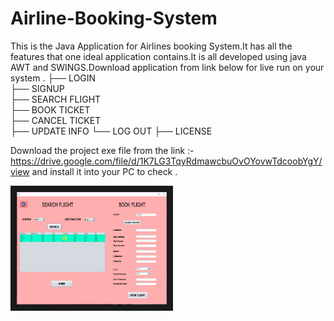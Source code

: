 # Airline-Booking-System
This is the Java Application for Airlines booking  System.It has all the features that one ideal application contains.It is all developed using java AWT and SWINGS.Download application from link below for live run on your system
.
├── LOGIN                  
├── SIGNUP                  
├── SEARCH FLIGHT                   
├── BOOK TICKET                 
├── CANCEL TICKET                 
├── UPDATE INFO
└── LOG OUT
├── LICENSE

Download the project exe file from the link :-https://drive.google.com/file/d/1K7LG3TqyRdmawcbuOvOYovwTdcoobYgY/view
and install it into your PC to check .

<a href="http://www.youtube.com/watch?feature=player_embedded&v=Te-CS456CEE&t=11s
" target="_blank"><img src="image.png" 
alt="IMAGE ALT TEXT HERE" width="240" height="180" border="10" /></a>
